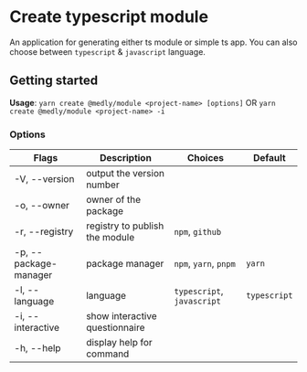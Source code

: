 # Create typescript module

An application for generating either ts module or simple ts app. You can also choose between `typescript` & `javascript` language.

## Getting started

**Usage**: `yarn create @medly/module <project-name> [options]` OR `yarn create @medly/module <project-name> -i`

### Options

| Flags                                   | Description                    | Choices                    | Default      |
| --------------------------------------- | ------------------------------ | -------------------------- | ------------ |
| -V, --version                           | output the version number      |                            |              |
| -o, --owner <owner>                     | owner of the package           |                            |              |
| -r, --registry <registry>               | registry to publish the module | `npm`, `github`            |              |
| -p, --package-manager <package-manager> | package manager                | `npm`, `yarn`, `pnpm`      | `yarn`       |
| -l, --language <language>               | language                       | `typescript`, `javascript` | `typescript` |
| -i, --interactive                       | show interactive questionnaire |                            |              |
| -h, --help                              | display help for command       |                            |              |
